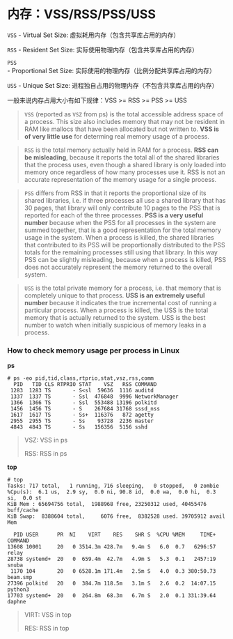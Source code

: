 # 内存：VSS/RSS/PSS/USS

`VSS` - Virtual Set Size: 虚拟耗用内存（包含共享库占用的内存）

`RSS` - Resident Set Size: 实际使用物理内存（包含共享库占用的内存）

`PSS` - Proportional Set Size: 实际使用的物理内存（比例分配共享库占用的内存）

`USS` - Unique Set Size: 进程独自占用的物理内存（不包含共享库占用的内存）

一般来说内存占用大小有如下规律：VSS >= RSS >= PSS >= USS

> `VSS` (reported as `VSZ` from ps) is the total accessible address space of a process. This size also includes memory that may not be resident in RAM like mallocs that have been allocated but not written to. **VSS is of very little use** for determing real memory usage of a process.

> `RSS` is the total memory actually held in RAM for a process. **RSS can be misleading**, because it reports the total all of the shared libraries that the process uses, even though a shared library is only loaded into memory once regardless of how many processes use it. RSS is not an accurate representation of the memory usage for a single process.

> `PSS` differs from RSS in that it reports the proportional size of its shared libraries, i.e. if three processes all use a shared library that has 30 pages, that library will only contribute 10 pages to the PSS that is reported for each of the three processes. **PSS is a very useful number** because when the PSS for all processes in the system are summed together, that is a good representation for the total memory usage in the system. When a process is killed, the shared libraries that contributed to its PSS will be proportionally distributed to the PSS totals for the remaining processes still using that library. In this way PSS can be slightly misleading, because when a process is killed, PSS does not accurately represent the memory returned to the overall system.

> `USS` is the total private memory for a process, i.e. that memory that is completely unique to that process. **USS is an extremely useful number** because it indicates the true incremental cost of running a particular process. When a process is killed, the USS is the total memory that is actually returned to the system. USS is the best number to watch when initially suspicious of memory leaks in a process.

### How to check memory usage per process in Linux

**ps**

```
# ps -eo pid,tid,class,rtprio,stat,vsz,rss,comm
  PID   TID CLS RTPRIO STAT    VSZ   RSS COMMAND
 1283  1283 TS       - S<sl  59636  1116 auditd
 1337  1337 TS       - Ssl  476848  9996 NetworkManager
 1366  1366 TS       - Ssl  553488 13196 polkitd
 1456  1456 TS       - S    267684 31768 sssd_nss
 1617  1617 TS       - Ss+  116376   872 agetty
 2955  2955 TS       - Ss    93728  2236 master
 4843  4843 TS       - Ss   156356  5156 sshd
```

> VSZ: VSS in ps
>
> RSS: RSS in ps

**top**

```
# top
Tasks: 717 total,   1 running, 716 sleeping,   0 stopped,   0 zombie
%Cpu(s):  6.1 us,  2.9 sy,  0.0 ni, 90.8 id,  0.0 wa,  0.0 hi,  0.3 si,  0.0 st
KiB Mem : 65694756 total,  1988968 free, 23250312 used, 40455476 buff/cache
KiB Swap:  8388604 total,     6076 free,  8382528 used. 39705912 avail Mem

  PID USER      PR  NI    VIRT    RES    SHR S  %CPU %MEM     TIME+ COMMAND
13608 10001     20   0 3514.3m 428.7m   9.4m S   6.0  0.7   6296:57 relay
28738 systemd+  20   0  659.4m  42.7m   4.9m S   5.3  0.1   2457:19 snuba
 1170 104       20   0 6528.1m 171.4m   2.5m S   4.0  0.3 380:50.73 beam.smp
27396 polkitd   20   0  384.7m 118.5m   3.1m S   2.6  0.2  14:07.15 python3
17703 systemd+  20   0  264.8m  68.3m   6.7m S   2.0  0.1 331:39.64 daphne
```

> VIRT: VSS in top
>
> RES: RSS in top
